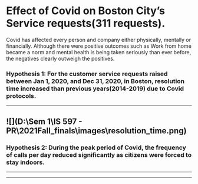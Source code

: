 # Effect of Covid on Boston City’s Service requests(311 requests).

Covid has affected every person and company either physically, mentally or financially. Although there were positive outcomes such as Work from home became a norm and mental health is being taken seriously than ever before, the negatives clearly outweigh the positives.

### Hypothesis 1: For the customer service requests raised between Jan 1, 2020, and Dec 31, 2020, in Boston, resolution time increased than previous years(2014-2019) due to Covid protocols.

---
![](D:\Sem 1\IS 597 - PR\2021Fall_finals\images\resolution_time.png)
---


### Hypothesis 2: During the peak period of Covid, the frequency of calls per day reduced significantly as citizens were forced to stay indoors.

---

---
